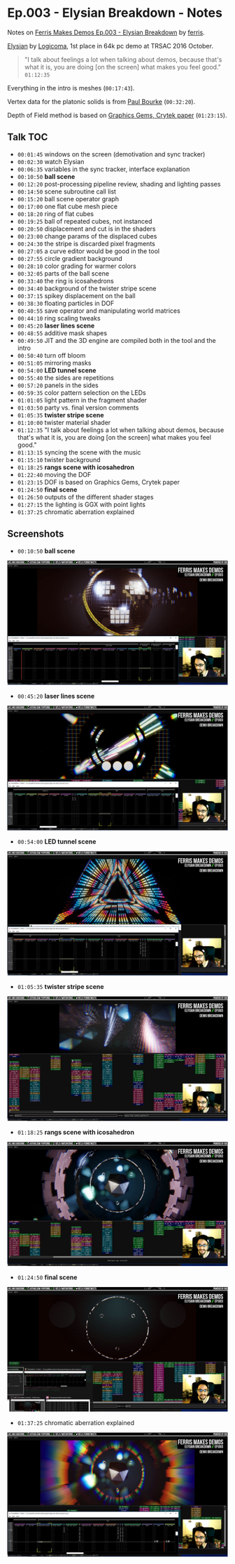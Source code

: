 # Ep.003 - Elysian Breakdown - Notes

Notes on [Ferris Makes Demos Ep.003 - Elysian Breakdown][talk] by [ferris](https://github.com/yupferris).

[Elysian][elysian] by [Logicoma][LGC], 1st place in 64k pc demo at TRSAC 2016 October.

>  "I talk about feelings a lot when talking about demos, because that's what it is, you are doing [on the screen] what makes you feel good." `01:12:35`

Everything in the intro is meshes (`00:17:43`). 

Vertex data for the platonic solids is from [Paul Bourke][platonic] (`00:32:20`).

Depth of Field method is based on [Graphics Gems, Crytek paper][crytek-paper] (`01:23:15`).

[talk]: https://www.youtube.com/watch?v=DcsesTY6AxI

[LGC]: http://www.pouet.net/groups.php?which=12638

[elysian]: http://www.pouet.net/prod.php?which=68375

[crytek-paper]: http://www.crytek.com/download/Sousa_Graphics_Gems_CryENGINE3.pdf

[platonic]: http://paulbourke.net/geometry/platonic/

## Talk TOC

- `00:01:45` windows on the screen (demotivation and sync tracker)
- `00:02:30` watch Elysian
- `00:06:35` variables in the sync tracker, interface explanation
- `00:10:50` **ball scene**
- `00:12:20` post-processing pipeline review, shading and lighting passes
- `00:14:50` scene subroutine call list
- `00:15:20` ball scene operator graph
- `00:17:00` one flat cube mesh piece
- `00:18:20` ring of flat cubes
- `00:19:25` ball of repeated cubes, not instanced
- `00:20:50` displacement and cut is in the shaders
- `00:23:00` change params of the displaced cubes
- `00:24:30` the stripe is discarded pixel fragments
- `00:27:05` a curve editor would be good in the tool
- `00:27:55` circle gradient background
- `00:28:10` color grading for warmer colors
- `00:32:05` parts of the ball scene
- `00:33:40` the ring is icosahedrons
- `00:34:40` background of the twister stripe scene
- `00:37:15` spikey displacement on the ball
- `00:38:30` floating particles in DOF
- `00:40:55` save operator and manipulating world matrices
- `00:44:10` ring scaling tweaks
- `00:45:20` **laser lines scene**
- `00:48:55` additive mask shapes
- `00:49:50` JIT and the 3D engine are compiled both in the tool and the intro
- `00:50:40` turn off bloom
- `00:51:05` mirroring masks
- `00:54:00` **LED tunnel scene**
- `00:55:40` the sides are repetitions
- `00:57:20` panels in the sides
- `00:59:35` color pattern selection on the LEDs
- `01:01:05` light pattern in the fragment shader
- `01:03:50` party vs. final version comments
- `01:05:35` **twister stripe scene**
- `01:10:00` twister material shader
- `01:12:35` "I talk about feelings a lot when talking about demos, because that's what it is, you are doing [on the screen] what makes you feel good."
- `01:13:15` syncing the scene with the music
- `01:15:10` twister background
- `01:18:25` **rangs scene with icosahedron**
- `01:22:40` moving the DOF
- `01:23:15` DOF is based on Graphics Gems, Crytek paper
- `01:24:50` **final scene**
- `01:26:50` outputs of the different shader stages
- `01:27:15` the lighting is GGX with point lights
- `01:37:25` chromatic aberration explained

## Screenshots

- `00:10:50` **ball scene**

![ball scene](./assets/ep003/ball-scene.png)

- `00:45:20` **laser lines scene**

![laser lines scene](./assets/ep003/laser-lines-scene.png)

- `00:54:00` **LED tunnel scene**

![LED tunnel scene](./assets/ep003/led-tunnel-scene.png)

- `01:05:35` **twister stripe scene**

![twister stripe scene](./assets/ep003/twister-stripe-scene.png)

- `01:18:25` **rangs scene with icosahedron**

![rangs scene](./assets/ep003/rangs-scene.png)

- `01:24:50` **final scene**

![final scene](./assets/ep003/final-scene.png)

- `01:37:25` chromatic aberration explained

![chromatic aberration](./assets/ep003/chromatic-aberration.png)

